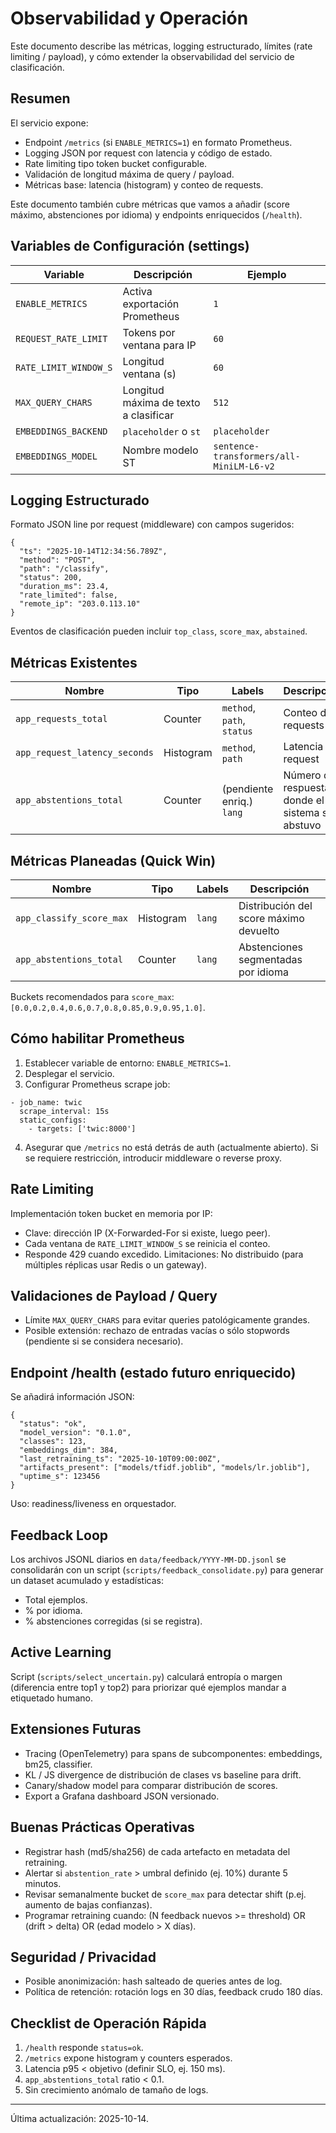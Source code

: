 # Observabilidad y Operación

Este documento describe las métricas, logging estructurado, límites (rate limiting / payload), y cómo extender la observabilidad del servicio de clasificación.

## Resumen

El servicio expone:
- Endpoint `/metrics` (si `ENABLE_METRICS=1`) en formato Prometheus.
- Logging JSON por request con latencia y código de estado.
- Rate limiting tipo token bucket configurable.
- Validación de longitud máxima de query / payload.
- Métricas base: latencia (histogram) y conteo de requests.

Este documento también cubre métricas que vamos a añadir (score máximo, abstenciones por idioma) y endpoints enriquecidos (`/health`).

## Variables de Configuración (settings)

| Variable | Descripción | Ejemplo |
|----------|-------------|---------|
| `ENABLE_METRICS` | Activa exportación Prometheus | `1` |
| `REQUEST_RATE_LIMIT` | Tokens por ventana para IP | `60` |
| `RATE_LIMIT_WINDOW_S` | Longitud ventana (s) | `60` |
| `MAX_QUERY_CHARS` | Longitud máxima de texto a clasificar | `512` |
| `EMBEDDINGS_BACKEND` | `placeholder` o `st` | `placeholder` |
| `EMBEDDINGS_MODEL` | Nombre modelo ST | `sentence-transformers/all-MiniLM-L6-v2` |

## Logging Estructurado

Formato JSON line por request (middleware) con campos sugeridos:
```
{
  "ts": "2025-10-14T12:34:56.789Z",
  "method": "POST",
  "path": "/classify",
  "status": 200,
  "duration_ms": 23.4,
  "rate_limited": false,
  "remote_ip": "203.0.113.10"
}
```
Eventos de clasificación pueden incluir `top_class`, `score_max`, `abstained`.

## Métricas Existentes

| Nombre | Tipo | Labels | Descripción |
|--------|------|--------|-------------|
| `app_requests_total` | Counter | `method`, `path`, `status` | Conteo de requests |
| `app_request_latency_seconds` | Histogram | `method`, `path` | Latencia request |
| `app_abstentions_total` | Counter | (pendiente enriq.) `lang` | Número de respuestas donde el sistema se abstuvo |

## Métricas Planeadas (Quick Win)

| Nombre | Tipo | Labels | Descripción |
|--------|------|--------|-------------|
| `app_classify_score_max` | Histogram | `lang` | Distribución del score máximo devuelto |
| `app_abstentions_total` | Counter | `lang` | Abstenciones segmentadas por idioma |

Buckets recomendados para `score_max`: `[0.0,0.2,0.4,0.6,0.7,0.8,0.85,0.9,0.95,1.0]`.

## Cómo habilitar Prometheus

1. Establecer variable de entorno: `ENABLE_METRICS=1`.
2. Desplegar el servicio.
3. Configurar Prometheus scrape job:
```
- job_name: twic
  scrape_interval: 15s
  static_configs:
    - targets: ['twic:8000']
```
4. Asegurar que `/metrics` no está detrás de auth (actualmente abierto). Si se requiere restricción, introducir middleware o reverse proxy.

## Rate Limiting

Implementación token bucket en memoria por IP:
- Clave: dirección IP (X-Forwarded-For si existe, luego peer).
- Cada ventana de `RATE_LIMIT_WINDOW_S` se reinicia el conteo.
- Responde 429 cuando excedido.
Limitaciones: No distribuido (para múltiples réplicas usar Redis o un gateway).

## Validaciones de Payload / Query

- Límite `MAX_QUERY_CHARS` para evitar queries patológicamente grandes.
- Posible extensión: rechazo de entradas vacías o sólo stopwords (pendiente si se considera necesario).

## Endpoint /health (estado futuro enriquecido)

Se añadirá información JSON:
```
{
  "status": "ok",
  "model_version": "0.1.0",
  "classes": 123,
  "embeddings_dim": 384,
  "last_retraining_ts": "2025-10-10T09:00:00Z",
  "artifacts_present": ["models/tfidf.joblib", "models/lr.joblib"],
  "uptime_s": 123456
}
```
Uso: readiness/liveness en orquestador.

## Feedback Loop

Los archivos JSONL diarios en `data/feedback/YYYY-MM-DD.jsonl` se consolidarán con un script (`scripts/feedback_consolidate.py`) para generar un dataset acumulado y estadísticas:
- Total ejemplos.
- % por idioma.
- % abstenciones corregidas (si se registra). 

## Active Learning

Script (`scripts/select_uncertain.py`) calculará entropía o margen (diferencia entre top1 y top2) para priorizar qué ejemplos mandar a etiquetado humano.

## Extensiones Futuras

- Tracing (OpenTelemetry) para spans de subcomponentes: embeddings, bm25, classifier.
- KL / JS divergence de distribución de clases vs baseline para drift.
- Canary/shadow model para comparar distribución de scores.
- Export a Grafana dashboard JSON versionado.

## Buenas Prácticas Operativas

- Registrar hash (md5/sha256) de cada artefacto en metadata del retraining.
- Alertar si `abstention_rate` > umbral definido (ej. 10%) durante 5 minutos.
- Revisar semanalmente bucket de `score_max` para detectar shift (p.ej. aumento de bajas confianzas).
- Programar retraining cuando: (N feedback nuevos >= threshold) OR (drift > delta) OR (edad modelo > X días).

## Seguridad / Privacidad

- Posible anonimización: hash salteado de queries antes de log.
- Política de retención: rotación logs en 30 días, feedback crudo 180 días.

## Checklist de Operación Rápida

1. `/health` responde `status=ok`.
2. `/metrics` expone histogram y counters esperados.
3. Latencia p95 < objetivo (definir SLO, ej. 150 ms).
4. `app_abstentions_total` ratio < 0.1.
5. Sin crecimiento anómalo de tamaño de logs.

---
Última actualización: 2025-10-14.
